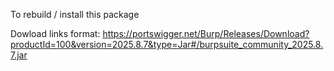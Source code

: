 To rebuild / install this package


Dowload links format:
    https://portswigger.net/Burp/Releases/Download?productId=100&version=2025.8.7&type=Jar#/burpsuite_community_2025.8.7.jar



